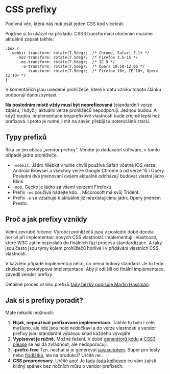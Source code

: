 
CSS prefixy
============

Podivná věc, která nás nutí psát jeden CSS kód vícekrát.

Pojďme si to ukázat na příkladu. CSS3 transformaci otočením musíme aktuálně zapsat takhle:

	.box {
	  -webkit-transform: rotate(7.5deg);  /* Chrome, Safari 3.1+ */
	     -moz-transform: rotate(7.5deg);  /* Firefox 3.5-15 */
	      -ms-transform: rotate(7.5deg);  /* IE 9 */
	       -o-transform: rotate(7.5deg);  /* Opera 10.50-12.00 */
	          transform: rotate(7.5deg);  /* Firefox 16+, IE 10+, Opera 12.10+ */
	}
	
V komentářích jsou uvedené prohlížeče, které k datu vzniku tohoto článku podporují danou syntaxi.	

**Na posledním místě vždy musí být neprefixovaná** (standardní) verze zápisu, i když ji aktuální verze prohlížečů nepodporují. Jednou budou. A když budou, implementace bezprefixové vlastnosti bude zřejmě lepší než prefixová. I proto   je nutné ji mít na závěr, přebíjí tu potenciálně starší.

Typy prefixů 
------------

Říká se jim občas „vendor prefixy”. Vendor je dodavatel software, v tomto případě jádra prohlížeče.

* `-webkit`. Jádro Webkit v tuhle chvíli používá Safari včetně iOS verze, Android Browser a všechny verze Google Chrome a od verze 15 i Opery. Poslední dva jmenovaní ovšem aktuálně odcházejí budovat vlastní jádro Blink.
* `-moz`. Gecko je jádro za všemi verzemi Firefoxu.
* Prefix `-ms` používá hádejte kdo… Micorosoft má svůj Trident.
* Prefix `-o` se vztahuje k aktuálně již neexistujícímu jádru Opery jménem Presto.
	

Proč a jak prefixy vznikly
--------------------------

Velmi zevrubě řečeno: Výrobci prohlížečů jsou v poslední době docela horliví při implementaci nových CSS vlastností. Implementují i vlastnosti, které W3C zatím neposlalo do finálních fází procesu standardizace. A taky jsou často jsou týmy kolem prohlížečů horlivé i v přidávání vlastních CSS vlastností.

V každém případě implementují něco, co nemá hotový standard. Je to tedy zkušební, prototypová implementace. Aby ji odlišili od finální implementace, zavedli vendor prefixy.

Detailně proces vzniku prefixů [tady hezky popisuje Martin Hassman](http://met.blog.root.cz/2008/09/10/k-cemu-jsou-v-css-potreba-vendor-prefixy/).


Jak si s prefixy poradit?
-------------------------

Máte několik možností:

1. **Nijak, nepoužívat prefixované implementace.** Takhle to bylo i celé myšleno, ale lidé jsou hold nedočkaví a do verze vlastností s vendor prefixy jsou standardní výbavou snad každého vývojáře.
2. **Vypisovat je ručně.** Možné řešení. V době [generátorů kódu](https://delicious.com/machal/css3-generators) a [CSS3 please](http://css3please.com/) se asi dá zvládnout, ale nedoporučuji.
3. **-prefix-free** Tzn. nechat si je generovat [javascriptem](http://leaverou.github.io/prefixfree/). Super pro testy nebo [fiddlátka](http://codepen.io/), ale na produkci? Určitě ne.
4. **CSS preprocesory.** Určitě [ano](http://kratce.vzhurudolu.cz/post/56084086629/css-preprocesory)! Je [tady](http://lesshat.com/) [řada](http://bourbon.io/) [knihoven](http://visionmedia.github.io/nib/) co vám zajistí klidný spánek bez nočních můru o vendor prefixech.

	
	
	
	